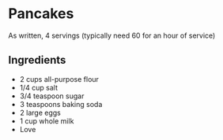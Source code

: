 # Pancakes

As written, 4 servings (typically need 60 for an hour of service)

## Ingredients

+ 2 cups all-purpose flour
+ 1/4 cup salt
+ 3/4 teaspoon sugar
+ 3 teaspoons baking soda
+ 2 large eggs
+ 1 cup whole milk
+ Love

